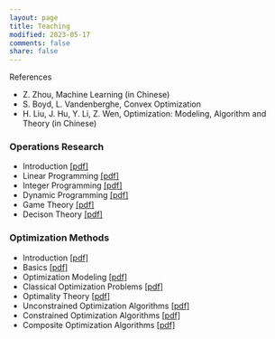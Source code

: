 ```yaml
---
layout: page
title: Teaching
modified: 2023-05-17 
comments: false
share: false
---
```


References
* Z. Zhou, Machine Learning (in Chinese)
* S. Boyd, L. Vandenberghe, Convex Optimization
* H. Liu, J. Hu, Y. Li, Z. Wen, Optimization: Modeling, Algorithm and Theory (in Chinese)


### Operations Research

* Introduction                   <a href="OR/Intro.pdf" class="textlink" target="_blank">[pdf]</a>
* Linear Programming             <a href="OR/Intro.pdf" class="textlink" target="_blank">[pdf]</a>
* Integer Programming            <a href="OR/Intro.pdf" class="textlink" target="_blank">[pdf]</a>
* Dynamic Programming            <a href="OR/Intro.pdf" class="textlink" target="_blank">[pdf]</a>
* Game Theory                    <a href="OR/Intro.pdf" class="textlink" target="_blank">[pdf]</a>
* Decison Theory                 <a href="OR/Intro.pdf" class="textlink" target="_blank">[pdf]</a>

### Optimization Methods

* Introduction                            <a href="OTA/Intro.pdf" class="textlink" target="_blank">[pdf]</a>
* Basics                                  <a href="OTA/Intro.pdf" class="textlink" target="_blank">[pdf]</a>
* Optimization Modeling                   <a href="OTA/Intro.pdf" class="textlink" target="_blank">[pdf]</a>
* Classical Optimization Problems         <a href="OTA/Intro.pdf" class="textlink" target="_blank">[pdf]</a>
* Optimality Theory                       <a href="OTA/Intro.pdf" class="textlink" target="_blank">[pdf]</a>
* Unconstrained Optimization Algorithms   <a href="OTA/Intro.pdf" class="textlink" target="_blank">[pdf]</a>
* Constrained Optimization Algorithms     <a href="OTA/Intro.pdf" class="textlink" target="_blank">[pdf]</a>
* Composite Optimization Algorithms       <a href="OTA/Intro.pdf" class="textlink" target="_blank">[pdf]</a>





